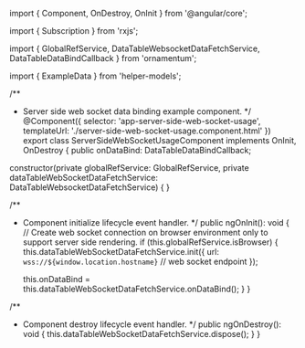 import { Component, OnDestroy, OnInit } from '@angular/core';

import { Subscription } from 'rxjs';

import {
  GlobalRefService,
  DataTableWebsocketDataFetchService,
  DataTableDataBindCallback
} from 'ornamentum';

import { ExampleData } from 'helper-models';

/**
 * Server side web socket data binding example component.
 */
@Component({
  selector: 'app-server-side-web-socket-usage',
  templateUrl: './server-side-web-socket-usage.component.html'
})
export class ServerSideWebSocketUsageComponent implements OnInit, OnDestroy {
  public onDataBind: DataTableDataBindCallback;

  constructor(private globalRefService: GlobalRefService,
              private dataTableWebSocketDataFetchService: DataTableWebsocketDataFetchService<ExampleData>) {
  }

  /**
   * Component initialize lifecycle event handler.
   */
  public ngOnInit(): void {
    // Create web socket connection on browser environment only to support server side rendering.
    if (this.globalRefService.isBrowser) {
      this.dataTableWebSocketDataFetchService.init({
        url: `wss://${window.location.hostname}` // web socket endpoint
      });

      this.onDataBind = this.dataTableWebSocketDataFetchService.onDataBind();
    }
  }

  /**
   * Component destroy lifecycle event handler.
   */
  public ngOnDestroy(): void {
    this.dataTableWebSocketDataFetchService.dispose();
  }
}
